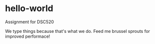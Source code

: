 # hello-world
Assignment for DSC520

We type things because that's what we do. Feed me brussel sprouts for improved performace!

